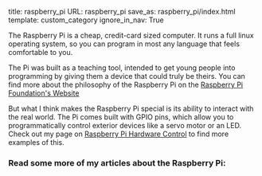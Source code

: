 title: raspberry_pi
URL: raspberry_pi
save_as: raspberry_pi/index.html
template: custom_category
ignore_in_nav: True

The Raspberry Pi is a cheap, credit-card sized computer. It runs a full linux
operating system, so you can program in most any language that feels
comfortable to you.

The Pi was built as a teaching tool, intended to get young people into programming
by giving them a device that could truly be theirs. You can find more about
the philosophy of the Raspberry Pi on the [Raspberry Pi Foundation's Website](
http://www.raspberrypi.org/about)

But what I think makes the Raspberry Pi special is its ability to interact with
the real world. The Pi comes built with GPIO pins, which allow you to
programmatically control exterior devices like a servo motor or an LED. Check
out my page on [Raspberry Pi Hardware Control](
http://localhost:8000/raspberry_pi/opendevreal_world/) to find more examples of
this.

### Read some more of my articles about the Raspberry Pi:

